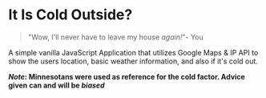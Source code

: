 # It Is Cold Outside?
>"Wow, I'll never have to leave my house _again!_"- You

A simple vanilla JavaScript Application that utilizes Google Maps &amp; IP API to show the users location, basic weather information, and also if it's cold out. 

**_Note_: Minnesotans were used as reference for the cold factor. 
Advice given can and will be _biased_**
